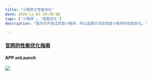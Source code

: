 ```yaml
---
title: "小程序之性能优化"
date: 2020-11-05 20:50:00
tags: ['小程序', '性能优化']
description: "因为只开发过百度小程序，所以这里只涉及百度小程序的性能优化。"

---
```

### [官网的性能优化指南](https://smartprogram.baidu.com/docs/develop/performance/performance/)

#### APP.onLaunch

<img src="https://b.bdstatic.com/searchbox/icms/searchbox/img/perf-2-1.png"/>
